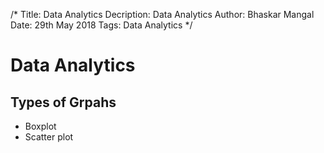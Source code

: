 /*
Title: Data Analytics
Decription: Data Analytics
Author: Bhaskar Mangal
Date: 29th May 2018
Tags: Data Analytics
*/

# Data Analytics

## Types of Grpahs
* Boxplot
* Scatter plot
